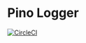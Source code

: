# Pino Logger

[![CircleCI](https://circleci.com/gh/thomazmz/pino-logger.svg?branch=main&style=svg)](https://app.circleci.com/pipelines/github/thomazmz/pino-logger)
